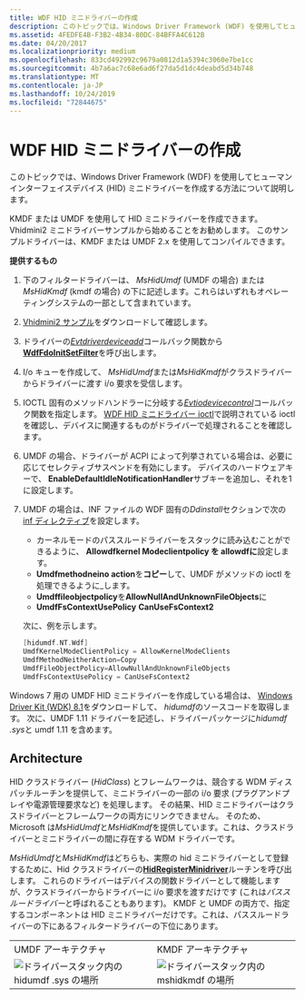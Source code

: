 ```yaml
---
title: WDF HID ミニドライバーの作成
description: このトピックでは、Windows Driver Framework (WDF) を使用してヒューマンインターフェイスデバイス (HID) ミニドライバーを作成する方法について説明します。
ms.assetid: 4FEDFE4B-F3B2-4B34-80DC-84BFFA4C612B
ms.date: 04/20/2017
ms.localizationpriority: medium
ms.openlocfilehash: 833cd492992c9679a0812d1a5394c3060e7be1cc
ms.sourcegitcommit: 4b7a6ac7c68e6ad6f27da5d1dc4deabd5d34b748
ms.translationtype: MT
ms.contentlocale: ja-JP
ms.lasthandoff: 10/24/2019
ms.locfileid: "72844675"
---
```

# <a name="creating-wdf-hid-minidrivers"></a>WDF HID ミニドライバーの作成


このトピックでは、Windows Driver Framework (WDF) を使用してヒューマンインターフェイスデバイス (HID) ミニドライバーを作成する方法について説明します。

KMDF または UMDF を使用して HID ミニドライバーを作成できます。 Vhidmini2 ミニドライバーサンプルから始めることをお勧めします。 このサンプルドライバーは、KMDF または UMDF 2.x を使用してコンパイルできます。

**提供するもの**

1.  下のフィルタードライバーは、 *MsHidUmdf* (UMDF の場合) または*MsHidKmdf* (kmdf の場合) の下に記述します。これらはいずれもオペレーティングシステムの一部として含まれています。
2.  [Vhidmini2 サンプル](https://github.com/Microsoft/Windows-driver-samples/tree/master/hid/vhidmini2)をダウンロードして確認します。

3.  ドライバーの[*Evtdriverdeviceadd*](https://docs.microsoft.com/windows-hardware/drivers/ddi/wdfdriver/nc-wdfdriver-evt_wdf_driver_device_add)コールバック関数から[**WdfFdoInitSetFilter**](https://docs.microsoft.com/windows-hardware/drivers/ddi/wdffdo/nf-wdffdo-wdffdoinitsetfilter)を呼び出します。

4.  I/o キューを作成して、 *MsHidUmdf*または*MsHidKmdf*がクラスドライバーからドライバーに渡す i/o 要求を受信します。

5.  IOCTL 固有のメソッドハンドラーに分岐する[*Evtiodevicecontrol*](https://docs.microsoft.com/windows-hardware/drivers/ddi/wdfio/nc-wdfio-evt_wdf_io_queue_io_device_control)コールバック関数を指定します。 [WDF HID ミニドライバー ioctl](https://docs.microsoft.com/previous-versions/hh463977(v=vs.85))で説明されている ioctl を確認し、デバイスに関連するものがドライバーで処理されることを確認します。
6.  UMDF の場合、ドライバーが ACPI によって列挙されている場合は、必要に応じてセレクティブサスペンドを有効にします。 デバイスのハードウェアキーで、 **EnableDefaultIdleNotificationHandler**サブキーを追加し、それを1に設定します。
7.  UMDF の場合は、INF ファイルの WDF 固有の*Ddinstall*セクションで次の[inf ディレクティブ](specifying-wdf-directives-in-inf-files.md)を設定します。

    -   カーネルモードのパススルードライバーをスタックに読み込むことができるように、 **Allowdfkernel Modeclientpolicy を allowdfに**設定します。
    -   **Umdfmethodneino action**を**コピー**して、UMDF がメソッドの ioctl を処理できるように\_します。
    -   **Umdffileobjectpolicy**を**AllowNullAndUnknownFileObjects**に
    -   **UmdfFsContextUsePolicy** **CanUseFsContext2**

    次に、例を示します。

    ```cpp
    [hidumdf.NT.Wdf]
    UmdfKernelModeClientPolicy = AllowKernelModeClients
    UmdfMethodNeitherAction=Copy
    UmdfFileObjectPolicy=AllowNullAndUnknownFileObjects
    UmdfFsContextUsePolicy = CanUseFsContext2
    ```

Windows 7 用の UMDF HID ミニドライバーを作成している場合は、 [Windows Driver Kit (WDK) 8.1](https://go.microsoft.com/fwlink/p/?LinkId=733614)をダウンロードして、 *hidumdf*のソースコードを取得します。 次に、UMDF 1.11 ドライバーを記述し、ドライバーパッケージに*hidumdf .sys*と umdf 1.11 を含めます。

## <a name="architecture"></a>Architecture


HID クラスドライバー (*HidClass*) とフレームワークは、競合する WDM ディスパッチルーチンを提供して、ミニドライバーの一部の i/o 要求 (プラグアンドプレイや電源管理要求など) を処理します。 その結果、HID ミニドライバーはクラスドライバーとフレームワークの両方にリンクできません。 そのため、Microsoft は*MsHidUmdf*と*MsHidKmdf*を提供しています。これは、クラスドライバーとミニドライバーの間に存在する WDM ドライバーです。

*MsHidUmdf*と*MsHidKmdf*はどちらも、実際の hid ミニドライバーとして登録するために、Hid クラスドライバーの[**HidRegisterMinidriver**](https://docs.microsoft.com/windows-hardware/drivers/ddi/hidport/nf-hidport-hidregisterminidriver)ルーチンを呼び出します。 これらのドライバーはデバイスの関数ドライバーとして機能しますが、クラスドライバーからドライバーに i/o 要求を渡すだけです (これは*パススルードライバー*と呼ばれることもあります)。 KMDF と UMDF の両方で、指定するコンポーネントは HID ミニドライバーだけです。これは、パススルードライバーの下にあるフィルタードライバーの下位にあります。

|                                                                                     |                                                                                        |
|-------------------------------------------------------------------------------------|----------------------------------------------------------------------------------------|
| UMDF アーキテクチャ                                                                   | KMDF アーキテクチャ                                                                      |
| ![ドライバースタック内の hidumdf .sys の場所](images/UMDF-basedHIDMinidrivers.png) | ![ドライバースタック内の mshidkmdf の場所](images/Framework-basedHIDMinidrivers.png) |

 

 

 





